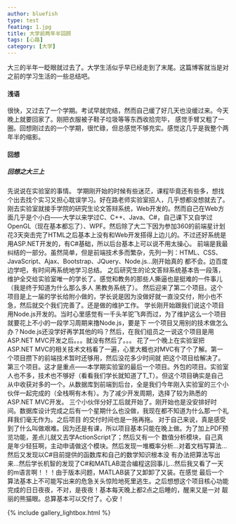 ```yaml
---
author: bluefish
type: test
feating: 1.jpg
title: 大学前两年半回顾
tags: [心路]
category: [大学]
---
```


大三的半年一眨眼就过去了。大学生活似乎早已经走到了末尾。这篇博客就当是对之前的学习生活的一些总结吧。
<br>

#### 浅语
   很快，又过去了一个学期。考试早就完结，然而自己缓了好几天也没缓过来。今天晚上就要回家了。刚把衣服被子鞋子垃圾等等东西收拾完毕，
感觉手臂又粗了一圈。回想刚过去的一个学期，很忙碌，但总感觉不够充实。感觉这几乎是我整个两年半的缩影。

#### 回想

##### 回想之大三上
 
   先说说在实验室的事情。
   学期刚开始的时候有些迷茫，课程毕竟还有些多，想找个出去找个实习又担心耽误学习。好在路老师实验室招人，几乎想都没想就去了。
   刚去实验室就接手学院的研究生论文答辩系统，Web开发的。然而自己在Web方面几乎是个小白——大学以来学过C、C++、Java、C#，自己课下又自学过
OpenGL（现在基本都忘了）、WPF。然后除了大二下因为参加360的前端星计划花3天突击完了HTML之后基本上没有和Web开发搭得上边儿的。不过还好系统是
用ASP.NET开发的，有C#基础，所以后台基本上可以说不用太操心。
   前端是我最纠结的一部分。虽然简单，但是前端技术多而繁杂，先列一列：HTML、CSS、JavaScript、Ajax、Bootstrap、JQuery、Node.js...刚开始真的
都不会。边百度边学吧，有时间再系统地学习总结。
   之后研究生的论文答辩系统基本告一段落，维护全交给实验室唯一的学长了。感觉和教务的那些人撕逼也是挺难的一件事儿（我是终于知道为什么那么多人
黑教务系统了）。
   然后迎来了第二个项目。这个项目是上一届的学长给附小做的，学长说是因为没做好就一直没交付，附小也不急，然后就交个我们完善了。还是做的维护工作。
学长刚开始跟我们说这个项目用Node.js开发的。当时心里感觉有一千头羊驼飞奔而过，为了维护这么一个项目就要花上不小的一段学习周期来撸Node.js，要是下
一个项目又用别的技术做怎么办？Node.js还没学好再学其他的吗？然后，在我们组员之一说这个项目是用ASP.NET MVC开发之后。。。就没有然后了。。。
   花了一个晚上在实验室把ASP.NET MVC的相关技术文档看了一遍，心里大概也对MVC有了个了解。第一个项目攒下的前端技术暂时还够用，然后没花多少时间就
把这个项目给解决了。
   第三个项目。这才是重点——本学期实验室的最后一个项目。外包的项目。实验室人也不多，技术也不够好（看看我们学长就知道了T_T）。但这个项目确实是自己
从中收获对多的一个。从数据库到前端到后台，全是我们今年刚入实验室的三个小伙伴一起完成的（全栈啊有木有）。为了减少开发周期，选择了较为熟悉的ASP.NET
 MVC开发。
   三个小伙伴分好工后就开始了。刚开始也是没安排好时间。数据库设计完成之后有一个星期什么也没做，我现在都不知道为什么那一个礼拜我们毫无作为。之后项目
的交付时间也是一拖再拖。
   对于自己来说，真是感受到了什么叫做艰难。因为还是有课，所以项目基本只能在晚上做。为了加上PDF预览功能，差点儿就又去学ActionScript了；然后又有一个
数值分析模块，自己真是年少轻狂啊，主动申请做这个模块。然后发现一堆概率分析...对着文档写算法...然后又发现以C#目前提供的函数库和自己的数学知识根本没
有办法把算法写出来...然后学长机智的发现了C#和MATLAB混合编程这回事儿...然后我又看了一天的m语言啊！！！由于版本问题，MATLAB装了又卸卸了又装。在感觉
最后一个算法基本上不可能写出来的危急关头惊险地死里逃生。之后想想这个项目核心功能完成的日日夜夜，不对，是夜夜！基本每天晚上都2点之后睡的，醒来又是一对
靓丽的熊猫眼。总算基本可以交付了。心安！

{% include gallery_lightbox.html %}